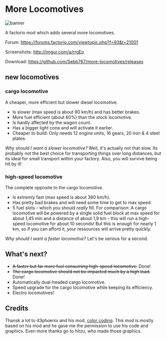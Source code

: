 # More Locomotives

![banner](http://i.imgur.com/QlaZvZP.png)

A factorio mod which adds several more locomotives.

Forum: https://forums.factorio.com/viewtopic.php?f=93&t=21001

Screenshots: http://imgur.com/a/rrgEo

Download: https://github.com/Sebb767/more-locomotives/releases

## new locomotives 

### cargo locomotive

A cheaper, more efficient but slower diesel locomotive. 
- Is slower (max speed is about 90 km/h) and has better brakes.
- More fuel efficient (about 60%) than the stock locomotive.
- Is hardly affected by the wagon count.
- Has a bigger light cone and will activate it earlier.
- Cheaper to build: Only needs 12 engine units, 16 gears, 20 iron & 4 steel plates.

_Why should I want a slower locomotive?_ Well, it's actually not that slow. Its probably not the best choice for transporting things  over long distances, but its ideal for small transport within your factory. Also, you will survive being hit by it!

### high-speed locomotive

The complete opposite to the cargo locomotive. 
- Is extremly fast (max speed is about 360 km/h).
- Has pretty bad brakes and will need some time to get to max speed.
- 5 fuel slots - which you should _really_ fill. For comparison: A cargo locomotive will be powered by a single solid fuel block at max speed for about 1,45 min and a distance of about 1,9 km - this will run a high-speed locomotive for about 10 seconds! But this is enough for nearly 1 km, so if you can afford it, your ressources will arrive pretty quickly.

_Why should I want a faster locomotive?_ Let's be serious for a second.

## What's next?

* <strike>A faster but far more fuel consuming high-speed locomotive.</strike> Done!
* <strike>The cargo locomotive should not be impacted much by a high load.</strike> Done!
* Automatically dual-headed cargo locomotive.
* Speed upgrade for the cargo locomotive while keeping its efficiency.
* Electro locomotives!

## Credits

Thansk a lot to d3phoenix and his mod, [color coding](https://forums.factorio.com/viewtopic.php?f=93&t=13907). This mod is mostly based on his mod and he gave me the permission to use his code and graphics. Even more thanks go to hitzu, who made those graphics. 
